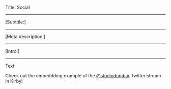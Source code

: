 Title: Social

----

[Subtitle:]

----

[Meta description:]

----

[Intro:]

----

Text:

Check out the embeddding example of the [@studiodumbar](https://twitter.com/studiodumbar) Twitter stream in Kirby!
